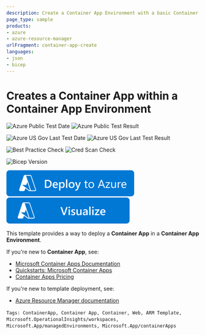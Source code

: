 ```yaml
---
description: Create a Container App Environment with a basic Container App. It also deploys a Log Analytics Workspace to store logs.
page_type: sample
products:
- azure
- azure-resource-manager
urlFragment: container-app-create
languages:
- json
- bicep
---
```

# Creates a Container App within a Container App Environment

![Azure Public Test Date](https://azurequickstartsservice.blob.core.windows.net/badges/quickstarts/microsoft.app/container-app-create/PublicLastTestDate.svg)
![Azure Public Test Result](https://azurequickstartsservice.blob.core.windows.net/badges/quickstarts/microsoft.app/container-app-create/PublicDeployment.svg)

![Azure US Gov Last Test Date](https://azurequickstartsservice.blob.core.windows.net/badges/quickstarts/microsoft.app/container-app-create/FairfaxLastTestDate.svg)
![Azure US Gov Last Test Result](https://azurequickstartsservice.blob.core.windows.net/badges/quickstarts/microsoft.app/container-app-create/FairfaxDeployment.svg)

![Best Practice Check](https://azurequickstartsservice.blob.core.windows.net/badges/quickstarts/microsoft.app/container-app-create/BestPracticeResult.svg)
![Cred Scan Check](https://azurequickstartsservice.blob.core.windows.net/badges/quickstarts/microsoft.app/container-app-create/CredScanResult.svg)

![Bicep Version](https://azurequickstartsservice.blob.core.windows.net/badges/quickstarts/microsoft.app/container-app-create/BicepVersion.svg)

[![Deploy To Azure](https://raw.githubusercontent.com/Azure/azure-quickstart-templates/master/1-CONTRIBUTION-GUIDE/images/deploytoazure.svg?sanitize=true)](https://portal.azure.com/#create/Microsoft.Template/uri/https%3A%2F%2Fraw.githubusercontent.com%2FAzure%2Fazure-quickstart-templates%2Fmaster%2Fquickstarts%2Fmicrosoft.app%2Fcontainer-app-create%2Fazuredeploy.json)
[![Visualize](https://raw.githubusercontent.com/Azure/azure-quickstart-templates/master/1-CONTRIBUTION-GUIDE/images/visualizebutton.svg?sanitize=true)](http://armviz.io/#/?load=https%3A%2F%2Fraw.githubusercontent.com%2FAzure%2Fazure-quickstart-templates%2Fmaster%2Fquickstarts%2Fmicrosoft.app%2Fcontainer-app-create%2Fazuredeploy.json)

This template provides a way to deploy a **Container App** in a **Container App Environment**.

If you're new to **Container App**, see:

- [Microsoft Container Apps Documentation](https://learn.microsoft.com/azure/container-apps/)
- [Quickstarts: Microsoft Container Apps](https://learn.microsoft.com/azure/container-apps/get-started)
- [Container Apps Pricing](https://azure.microsoft.com/pricing/details/container-apps/)

If you're new to template deployment, see:

- [Azure Resource Manager documentation](https://learn.microsoft.com/azure/azure-resource-manager/)

`Tags: ContainerApp, Container App, Container, Web, ARM Template, Microsoft.OperationalInsights/workspaces, Microsoft.App/managedEnvironments, Microsoft.App/containerApps`
